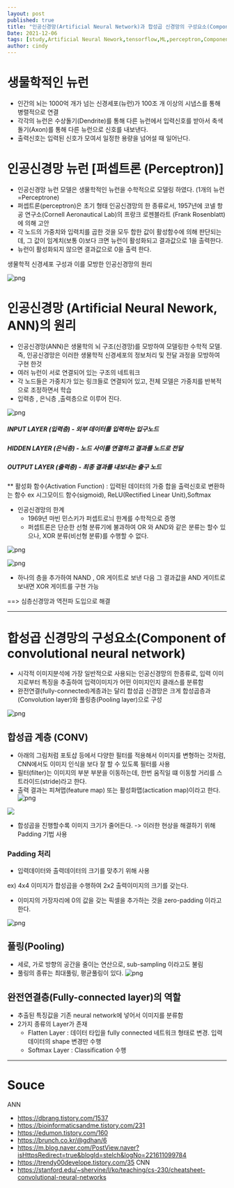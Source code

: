 ```yaml
---
layout: post
published: true
title: "인공신경망(Artificial Neural Network)과 합성곱 신경망의 구성요소(Component of convolutional neural network)"
Date: 2021-12-06
tags: [study,Artificial Neural Nework,tensorflow,ML,perceptron,Component of convolutional neural network]
author: cindy
---
```

# 생물학적인 뉴런
- 인간의 뇌는 1000억 개가 넘는 신경세포(뉴런)가 100조 개 이상의 시냅스를 통해 병렬적으로 연결
- 각각의 뉴런은 수상돌기(Dendrite)를 통해 다른 뉴런에서 입력신호를 받아서 축색돌기(Axon)를 통해 다른 뉴런으로 신호를 내보낸다.
- 출력신호는 입력된 신호가 모여서 일정한 용량을 넘어설 때 일어난다.

# 인공신경망 뉴런 [퍼셉트론 (Perceptron)]
- 인공신경망 뉴런 모델은 생물학적인 뉴런을 수학적으로 모델링 하였다. (1개의 뉴런 =Perceptrone)
- 퍼셉트론(perceptron)은 초기 형태 인공신경망의 한 종류로서, 1957년에 코넬 항공 연구소(Cornell Aeronautical Lab)의 프랑크 로젠블라트 (Frank Rosenblatt)에 의해 고안
- 각 노드의 가중치와 입력치를 곱한 것을 모두 합한 값이 활성함수에 의해 판단되는데, 그 값이 임계치(보통 0)보다 크면 뉴런이 활성화되고 결과값으로 1을 출력한다. 
- 뉴런이 활성화되지 않으면 결과값으로 0을 출력 한다.

생물학적 신경세포 구성과 이를 모방한 인공신경망의 원리

![png](/assets/img/Cindy/ann/ANN_2.png)

# 인공신경망 (Artificial Neural Nework, ANN)의 원리
- 인공신경망(ANN)은 생물학의 뇌 구조(신경망)를 모방하여 모델링한 수학적 모델. 즉, 인공신경망은 이러한 생물학적 신경세포의 정보처리 및 전달 과정을 모방하여 구현 한것
- 여러 뉴런이 서로 연결되어 있는 구조의 네트워크
- 각 노드들은 가중치가 있는 링크들로 연결되어 있고, 전체 모델은 가중치를 반복적으로 조정하면서 학습
- 입력층 , 은닉층 ,출력층으로 이루어 진다.

![png](/assets/img/Cindy/ann/ANN_3.png)

##### INPUT LAYER (입력층) - 외부 데이터를 입력하는 입구노드
##### HIDDEN LAYER (은닉층) - 노드 사이를 연결하고 결과를 노드로 전달
##### OUTPUT LAYER (출력층) - 최종 결과를 내보내는 출구 노드

** 활성화 함수(Activation Function) : 입력된 데이터의 가중 합을 출력신호로 변환하는 함수 ex 시그모이드 함수(sigmoid), ReLU(Rectified Linear Unit),Softmax

- 인공신경망의 한계
  - 1969년 마빈 민스키가 퍼셉트로늬 한계를 수학적으로 증명
  - 퍼셉트론은 단순한 선형 분류기에 불과하여 OR 와 AND와 같은 분류는 할수 있으나, XOR 분류(비선형 분류)를 수행할 수 없다.

![png](/assets/img/Cindy/ann/ANN_4.png)

![png](/assets/img/Cindy/ann/ANN_5.png)
  - 하나의 층을 추가하여 NAND , OR 게이트로 보낸 다음 그 결과값을 AND 게이트로 보내면 XOR 게이트를 구현 가능

==> 심층신경망과 역전파 도입으로 해결

---
# 합성곱 신경망의 구성요소(Component of convolutional neural network)
- 시각적 이미지분석에 가장 일반적으로 사용되는 인공신경망의 한종류로, 입력 이미지로부터 특징을 추출하여 입력이미지가 어떤 이미지인지 클래스를 분류함
- 완전연결(fully-connected)계층과는 달리 합성곱 신경망은 크게 합성곱층과(Convolution layer)와 풀링층(Pooling layer)으로 구성 

![png](/assets/img/Cindy/ann/CNN_1.png)

## 합성곱 계층 (CONV)
- 아래의 그림처럼 포토샵 등에서 다양한 필터를 적용해서 이미지를 변형하는 것처럼, CNN에서도 이미지 인식을 보다 잘 할 수 있도록 필터를 사용
- 필터(filter)는 이미지의 부분 부분을 이동하는데, 한번 움직일 떄 이동할 거리를 스트라이드(stride)라고 한다.
- 출력 결과는 피쳐맵(feature map) 또는 활성화맵(actication map)이라고 한다.
![png](/assets/img/Cindy/ann/CNN_0.png)

<img src="https://m.blog.naver.com/msnayana/220776380373?view=img_1">

- 합성곱을 진행할수록 이미지 크기가 줄어든다. -> 이러한 현상을 해결하기 위해 Padding 기법 사용
  
### Padding 처리
- 입력데이터와 출력데이터의 크기를 맞추기 위해 사용

ex) 4x4 이미지가 합성곱을 수행하여 2x2 출력이미지의 크기를 갖는다.
- 이미지의 가장자리에 0의 값을 갖는 픽셀을 추가하는 것을 zero-padding 이라고 한다.
  
![png](/assets/img/Cindy/ann/CNN_3.png)

## 풀링(Pooling)
- 세로, 가로 방향의 공간을 줄이는 연산으로, sub-sampling 이라고도 불림
- 풀링의 종류는 최대풀링, 평균풀링이 있다.
![png](/assets/img/Cindy/ann/CNN_4.png)

## 완전연결층(Fully-connected layer)의 역할
- 추출된 특징값을 기존 neural network에 넣어서 이미지를 분류함
- 2가지 종류의 Layer가 존재
  - Flatten Layer : 데이터 타입을 fully connected 네트워크 형태로 변경. 입력데이터의 shape 변경만 수행
  - Softmax Layer : Classification 수행

---
# Souce
ANN
- https://dbrang.tistory.com/1537
- https://bioinformaticsandme.tistory.com/231
- https://edumon.tistory.com/160
- https://brunch.co.kr/@gdhan/6
- https://m.blog.naver.com/PostView.naver?isHttpsRedirect=true&blogId=stelch&logNo=221611099784
- https://trendy00develope.tistory.com/35
CNN
- https://stanford.edu/~shervine/l/ko/teaching/cs-230/cheatsheet-convolutional-neural-networks
